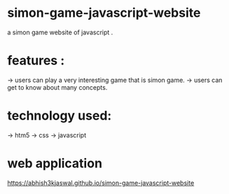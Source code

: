 # simon-game-javascript-website
a simon game website of javascript .

# features :
-> users can play a very interesting game that is simon game.
-> users can get to know about many concepts.

# technology used:
-> htm5
-> css
-> javascript

# web application
https://abhish3kjaswal.github.io/simon-game-javascript-website
